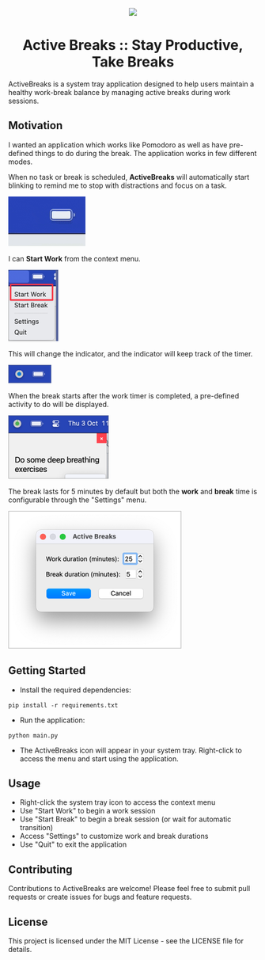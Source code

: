 <p align="center">
  <img src="https://github.com/namuan/active-breaks/raw/main/assets/icon.png" width="128px"/>
</p>
<h1 align="center">Active Breaks :: Stay Productive, Take Breaks</h1>

ActiveBreaks is a system tray application designed to help users maintain a healthy work-break balance by managing
active breaks during work sessions.

## Motivation

I wanted an application which works like Pomodoro as well as have pre-defined things to do during the break.
The application works in few different modes.

When no task or break is scheduled,
**ActiveBreaks** will automatically start blinking to remind me to stop with distractions and focus on a task.

![ab-nagging.gif](assets/ab-nagging.gif)

I can **Start Work** from the context menu.

![ab-startwork.png](assets/ab-startwork.png)

This will change the indicator, and the indicator will keep track of the timer.

![ab-startwork-indicator](assets/ab-startwork-indicator.png)

When the break starts after the work timer is completed, a pre-defined activity to do will be displayed.

![ab-break-activity.png](assets/ab-break-activity.png)

The break lasts for 5 minutes by default but both the **work** and **break** time is configurable through the "Settings" menu.

![ab-settings.png](assets/ab-settings.png)

## Getting Started

* Install the required dependencies:

```shell
pip install -r requirements.txt
```

* Run the application:

```shell
python main.py
```

* The ActiveBreaks icon will appear in your system tray. Right-click to access the menu and start using the
  application.

## Usage

- Right-click the system tray icon to access the context menu
- Use "Start Work" to begin a work session
- Use "Start Break" to begin a break session (or wait for automatic transition)
- Access "Settings" to customize work and break durations
- Use "Quit" to exit the application

## Contributing

Contributions to ActiveBreaks are welcome! Please feel free to submit pull requests or create issues for bugs and
feature requests.

## License

This project is licensed under the MIT License - see the LICENSE file for details.
